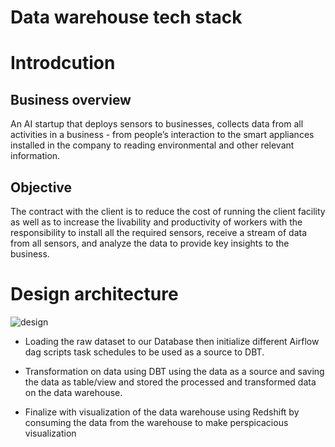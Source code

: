 # Data warehouse tech stack
# Introdcution 

## Business  overview
An AI startup that deploys sensors to businesses, collects data from all activities in a business - from people’s interaction to the smart appliances installed in the company to reading environmental and other relevant information.
## Objective  
 The contract with the client is to reduce the cost of running the client facility as well as to increase the livability and productivity of workers with the responsibility to install all the required sensors, receive a stream of data from all sensors, and analyze the data to provide key insights to the business.
 


# Design architecture
![design](https://user-images.githubusercontent.com/47286297/134458760-f7ebd17e-8c1f-4cb5-b815-9acee4997e37.png)

- Loading the raw dataset to our Database then initialize different Airflow dag scripts task schedules to be used as a source to DBT.

- Transformation on data using DBT using the data as a source and saving the data as table/view and stored the processed and transformed data on the data warehouse. 
- Finalize with visualization of the data warehouse using Redshift by consuming the data from the warehouse to make perspicacious visualization